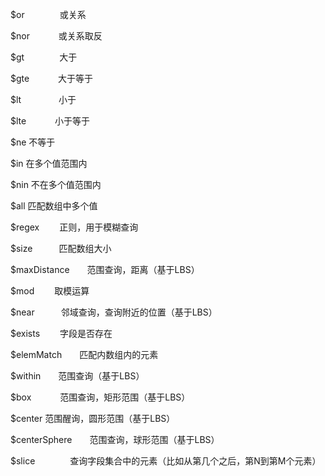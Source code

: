 $or　　　　或关系

$nor　　　 或关系取反

$gt　　　　大于

$gte　　　 大于等于

$lt　　　　 小于

$lte　　　  小于等于

$ne        不等于

$in        在多个值范围内

$nin       不在多个值范围内

$all       匹配数组中多个值

$regex　　 正则，用于模糊查询

$size　　　匹配数组大小

$maxDistance　　范围查询，距离（基于LBS）

$mod　　   取模运算

$near　　　邻域查询，查询附近的位置（基于LBS）

$exists　　  字段是否存在

$elemMatch　　匹配内数组内的元素

$within　　范围查询（基于LBS）

$box　　　 范围查询，矩形范围（基于LBS）

$center       范围醒询，圆形范围（基于LBS）

$centerSphere　　范围查询，球形范围（基于LBS）

$slice　　　　查询字段集合中的元素（比如从第几个之后，第N到第M个元素）
